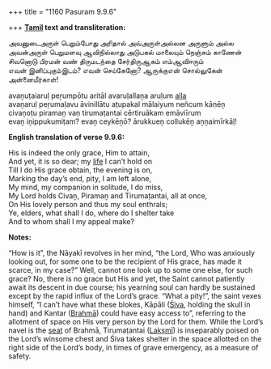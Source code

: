+++
title = "1160 Pasuram 9.9.6"

+++
**[Tamil](/definition/tamil#history "show Tamil definitions") text and transliteration:**

அவனுடைஅருள் பெறும்போது அரிதால் அவ்அருள்அல்லன அருளும் அல்ல  
அவன்அருள் பெறுமளவு ஆவிநில்லாது அடுபகல் மாலையும் நெஞ்சும் காணேன்  
சிவனொடு பிரமன் வண் திருமடந்தை சேர்திருஆகம் எம்ஆவிஈரும்  
எவன் இனிப்புகும்இடம்? எவன் செய்கேனோ? ஆருக்குஎன் சொல்லுகேன் அன்னைமீர்காள்!

avaṉuṭaiaruḷ peṟumpōtu aritāl avaruḷallaṉa aruḷum [alla](/definition/alla#history "show alla definitions")  
avaṉaruḷ peṟumaḷavu āvinillātu aṭupakal mālaiyum neñcum kāṇēṉ  
civaṉoṭu piramaṉ vaṇ tirumaṭantai cērtiruākam emāviīrum  
evaṉ iṉippukumiṭam? evaṉ ceykēṉō? ārukkueṉ collukēṉ aṉṉaimīrkāḷ!

**English translation of verse 9.9.6:**

His is indeed the only grace, Him to attain,  
And yet, it is so dear; my [life](/definition/life#history "show life definitions") I can’t hold on  
Till I do His grace obtain, the evening is on,  
Marking the day’s end, pity, I am left alone,  
My mind, my companion in solitude, I do miss,  
My Lord holds Civaṉ, Piramaṉ and Tirumaṭantai, all at once,  
On His lovely person and thus my soul enthrals;  
Ye, elders, what shall I do, where do I shelter take  
And to whom shall I my appeal make?

**Notes:**

“How is it”, the Nāyakī revolves in her mind, “the Lord, Who was anxiously looking out, for some one to be the recipient of His grace, has made it scarce, in my case?” Well, cannot one look up to some one else, for such grace? No, there is no grace but His and yet, the Saint cannot patiently await its descent in due course; his yearning soul can hardly be sustained except by the rapid influx of the Lord’s grace. “What a pity!”, the saint vexes himself, “I can’t have what these blokes, Kāpāli ([Śiva](/definition/shiva#vaishnavism "show Śiva definitions"), holding the skull in hand) and Kantar ([Brahmā](/definition/brahma#vaishnavism "show Brahmā definitions")) could have easy access to”, referring to the allotment of space on His very person by the Lord for them. While the Lord’s navel is the [seat](/definition/seat#history "show seat definitions") of Brahmā, Tirumaṭantai ([Lakṣmī](/definition/lakshmi#vaishnavism "show Lakṣmī definitions")) is inseparably poised on the Lord’s winsome chest and Śiva takes shelter in the space allotted on the right side of the Lord’s body, in times of grave emergency, as a measure of safety.


